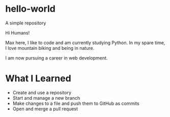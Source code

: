 # hello-world
A simple repository

Hi Humans!

Max here, I like to code and am currently studying Python.
In my spare time, I love mountain biking and being in nature.

I am now pursuing a career in web development.

# What I Learned

* Create and use a repository
* Start and manage a new branch
* Make changes to a file and push them to GitHub as commits
* Open and merge a pull request
